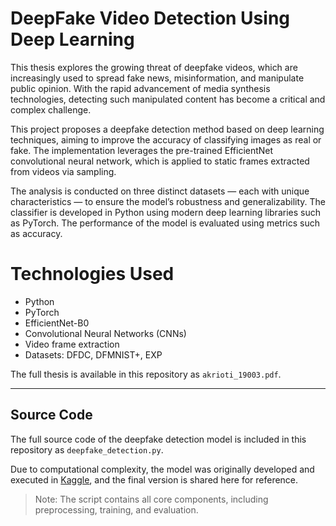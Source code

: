 # DeepFake Video Detection Using Deep Learning

This thesis explores the growing threat of deepfake videos, which are increasingly used to spread fake news, misinformation, and manipulate public opinion. With the rapid advancement of media synthesis technologies, detecting such manipulated content has become a critical and complex challenge.

This project proposes a deepfake detection method based on deep learning techniques, aiming to improve the accuracy of classifying images as real or fake. The implementation leverages the pre-trained EfficientNet convolutional neural network, which is applied to static frames extracted from videos via sampling. 

The analysis is conducted on three distinct datasets — each with unique characteristics — to ensure the model’s robustness and generalizability. The classifier is developed in Python using modern deep learning libraries such as PyTorch. The performance of the model is evaluated using metrics such as accuracy.

# Technologies Used

- Python
- PyTorch
- EfficientNet-B0
- Convolutional Neural Networks (CNNs)
- Video frame extraction
- Datasets: DFDC, DFMNIST+, EXP

The full thesis is available in this repository as `akrioti_19003.pdf`.

---

## Source Code

The full source code of the deepfake detection model is included in this repository as `deepfake_detection.py`.

Due to computational complexity, the model was originally developed and executed in [Kaggle](https://www.kaggle.com/code/anastasiaakr/efficientnet), and the final version is shared here for reference.

> Note: The script contains all core components, including preprocessing, training, and evaluation.



